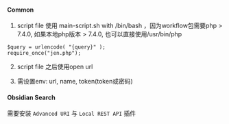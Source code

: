 #### Common

1. script file 使用 main-script.sh with /bin/bash ，因为workflow包需要php > 7.4.0, 如果本地php版本 > 7.4.0,  也可以直接使用/usr/bin/php

```
$query = urlencode( "{query}" );
require_once("jen.php");
```

2. script file 之后使用open url

3. 需设置env: url, name, token(token或密码)

#### Obsidian Search

需要安装 `Advanced URI` 与 `Local REST API` 插件

